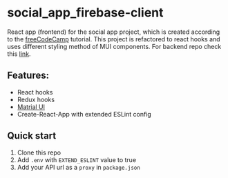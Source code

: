 # social_app_firebase-client
React app (frontend) for the social app project, which is created according to the [freeCodeCamp](https://www.youtube.com/watch?v=m_u6P5k0vP0) tutorial.
This project is refactored to react hooks and uses different styling method of MUI components. For backend repo check this [link](https://github.com/tsobkowicz/social_app_firebase-functions).

## Features:
* React hooks
* Redux hooks
* [Matrial UI](https://material-ui.com/)
* Create-React-App with extended ESLint config

## Quick start
1. Clone this repo
2. Add `.env` with `EXTEND_ESLINT` value to true
3. Add your API url as a `proxy` in `package.json`